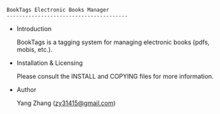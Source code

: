 
	BookTags Electronic Books Manager
	---------------------------------------

*	Introduction

	BookTags is a tagging system for managing electronic books (pdfs, mobis, 
	etc.).


*	Installation & Licensing
    
    Please consult the INSTALL and COPYING files for more information.

*	Author
	
	Yang Zhang (zy31415@gmail.com)
